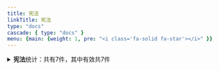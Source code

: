 ```yaml
---
title: 宪法
linkTitle: 宪法
type: "docs"
cascade: { type: "docs" }
menu: {main: {weight: 1, pre: "<i class='fa-solid fa-star'></i>" }}
---
```


<details class="doc-details">
<summary><strong>宪法</strong>统计：共有7件，其中有效共7件</summary>
{{% pageinfo %}}

**宪法**说明：

宪法是国家的根本法，是国家的根本制度和根本任务的总纲领，是“法律的法律”。

宪法确立国家的基本制度、根本任务、公民的基本权利和义务、国家机构的组织原则等。

一切法律规范、行政法规、地方法规和其他规范性文件，都不得与宪法相抵触。

---

**宪法** 相关文本共有7件，其中：

- 有效: 7

{{% /pageinfo %}}
</details>
